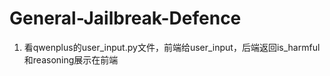 # General-Jailbreak-Defence
1. 看qwenplus的user_input.py文件，前端给user_input，后端返回is_harmful和reasoning展示在前端
